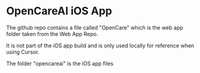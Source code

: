    # OpenCareAI iOS App

   The github repo contains a file called  "OpenCare" which is the web app folder taken from the Web App Repo. 

   It is not part of the iOS app build and is only used locally for reference when using Cursor.
   
   The folder "opencareai" is the iOS app files

   
